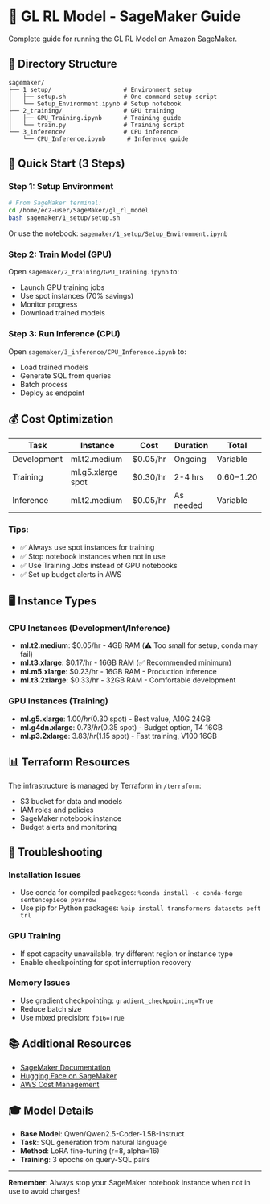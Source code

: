 # 🚀 GL RL Model - SageMaker Guide

Complete guide for running the GL RL Model on Amazon SageMaker.

## 📁 Directory Structure

```
sagemaker/
├── 1_setup/                    # Environment setup
│   ├── setup.sh                # One-command setup script
│   └── Setup_Environment.ipynb # Setup notebook
├── 2_training/                 # GPU training
│   ├── GPU_Training.ipynb      # Training guide
│   └── train.py                # Training script
└── 3_inference/                # CPU inference
    └── CPU_Inference.ipynb      # Inference guide
```

## 🎯 Quick Start (3 Steps)

### Step 1: Setup Environment

```bash
# From SageMaker terminal:
cd /home/ec2-user/SageMaker/gl_rl_model
bash sagemaker/1_setup/setup.sh
```

Or use the notebook: `sagemaker/1_setup/Setup_Environment.ipynb`

### Step 2: Train Model (GPU)

Open `sagemaker/2_training/GPU_Training.ipynb` to:
- Launch GPU training jobs
- Use spot instances (70% savings)
- Monitor progress
- Download trained models

### Step 3: Run Inference (CPU)

Open `sagemaker/3_inference/CPU_Inference.ipynb` to:
- Load trained models
- Generate SQL from queries
- Batch process
- Deploy as endpoint

## 💰 Cost Optimization

| Task | Instance | Cost | Duration | Total |
|------|----------|------|----------|-------|
| Development | ml.t2.medium | $0.05/hr | Ongoing | Variable |
| Training | ml.g5.xlarge spot | $0.30/hr | 2-4 hrs | $0.60-$1.20 |
| Inference | ml.t2.medium | $0.05/hr | As needed | Variable |

### Tips:
- ✅ Always use spot instances for training
- ✅ Stop notebook instances when not in use
- ✅ Use Training Jobs instead of GPU notebooks
- ✅ Set up budget alerts in AWS

## 🖥️ Instance Types

### CPU Instances (Development/Inference)
- **ml.t2.medium**: $0.05/hr - 4GB RAM (⚠️ Too small for setup, conda may fail)
- **ml.t3.xlarge**: $0.17/hr - 16GB RAM (✅ Recommended minimum)
- **ml.m5.xlarge**: $0.23/hr - 16GB RAM - Production inference
- **ml.t3.2xlarge**: $0.33/hr - 32GB RAM - Comfortable development

### GPU Instances (Training)
- **ml.g5.xlarge**: $1.00/hr ($0.30 spot) - Best value, A10G 24GB
- **ml.g4dn.xlarge**: $0.73/hr ($0.35 spot) - Budget option, T4 16GB
- **ml.p3.2xlarge**: $3.83/hr ($1.15 spot) - Fast training, V100 16GB

## 📊 Terraform Resources

The infrastructure is managed by Terraform in `/terraform`:
- S3 bucket for data and models
- IAM roles and policies
- SageMaker notebook instance
- Budget alerts and monitoring

## 🔧 Troubleshooting

### Installation Issues
- Use conda for compiled packages: `%conda install -c conda-forge sentencepiece pyarrow`
- Use pip for Python packages: `%pip install transformers datasets peft trl`

### GPU Training
- If spot capacity unavailable, try different region or instance type
- Enable checkpointing for spot interruption recovery

### Memory Issues
- Use gradient checkpointing: `gradient_checkpointing=True`
- Reduce batch size
- Use mixed precision: `fp16=True`

## 📚 Additional Resources

- [SageMaker Documentation](https://docs.aws.amazon.com/sagemaker/)
- [Hugging Face on SageMaker](https://huggingface.co/docs/sagemaker/)
- [AWS Cost Management](https://console.aws.amazon.com/cost-management/)

## 🎓 Model Details

- **Base Model**: Qwen/Qwen2.5-Coder-1.5B-Instruct
- **Task**: SQL generation from natural language
- **Method**: LoRA fine-tuning (r=8, alpha=16)
- **Training**: 3 epochs on query-SQL pairs

---

**Remember**: Always stop your SageMaker notebook instance when not in use to avoid charges!